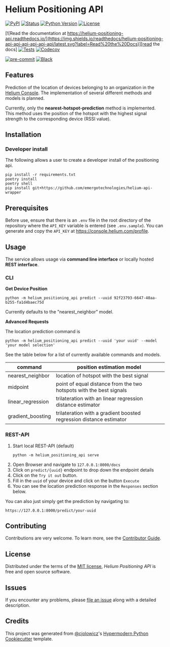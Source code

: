# Helium Positioning API

[![PyPI](https://img.shields.io/pypi/v/helium-positioning-api.svg)][pypi_]
[![Status](https://img.shields.io/pypi/status/helium-positioning-api.svg)][status]
[![Python Version](https://img.shields.io/pypi/pyversions/helium-positioning-api)][python version]
[![License](https://img.shields.io/pypi/l/helium-positioning-api)][license]

[![Read the documentation at https://helium-positioning-api.readthedocs.io/](https://img.shields.io/readthedocs/helium-positioning-api-api-api-api-api-api/latest.svg?label=Read%20the%20Docs)][read the docs]
[![Tests](https://github.com/emergotechnologies/helium-positioning-api/workflows/Tests/badge.svg)][tests]
[![Codecov](https://codecov.io/gh/emergotechnologies/helium-positioning-api/branch/main/graph/badge.svg)][codecov]

[![pre-commit](https://img.shields.io/badge/pre--commit-enabled-brightgreen?logo=pre-commit&logoColor=white)][pre-commit]
[![Black](https://img.shields.io/badge/code%20style-black-000000.svg)][black]

[pypi_]: https://pypi.org/project/helium-positioning-api/
[status]: https://pypi.org/project/helium-positioning-api/
[python version]: https://pypi.org/project/helium-positioning-api
[read the docs]: https://helium-positioning-api.readthedocs.io/
[tests]: https://github.com/emergotechnologies/helium-positioning-api/actions?workflow=Tests
[codecov]: https://app.codecov.io/gh/emergotechnologies/helium-positioning-api
[pre-commit]: https://github.com/pre-commit/pre-commit
[black]: https://github.com/psf/black

## Features

Prediction of the location of devices belonging to an organization in the [Helium Console](https://console.helium.com/). The implementation of several different methods and models is planned.

Currently, only the **nearest-hotspot-prediction** method is implemented. This method uses the position of the hotspot with the highest signal strength to the corresponding device (RSSI value).

## Installation

### Developer install

The following allows a user to create a developer install of the positioning api.

```console
pip install -r requirements.txt
poetry install
poetry shell
pip install git+https://github.com/emergotechnologies/helium-api-wrapper
```

## Prerequisites

Before use, ensure that there is an `.env` file in the root directory of the repository where the `API_KEY` variable is entered (see `.env.sample`). You can generate and copy the `API_KEY` at https://console.helium.com/profile.

## Usage

The service allows usage via **command line interface** or locally hosted **REST interface**.

### CLI

**Get Device Position**

```
python -m helium_positioning_api predict --uuid 92f23793-6647-40aa-b255-fa1d4baec75d
```
Currently defaults to the "nearest_neighbor" model.

**Advanced Requests** 

The location prediction command is 
```
python -m helium_positioning_api predict --uuid 'your uuid' --model 'your model selection'
```  

See the table below for a list of currently available commands and models. 

| **command**        | **position estimation model**                                       |
|--------------------|---------------------------------------------------------------------|
| nearest_neighbor   | location of hotspot with the best      signal                       |
| midpoint           | point of equal distance from the two hotspots with the best signals |
| linear_regression  | trilateration with an linear regression distance estimator          |
| gradient_boosting  | trilateration with a gradient boosted regression distance estimator |

### REST-API

1. Start local REST-API (default)
   ```
   python -m helium_positioning_api serve
   ```
2. Open Browser and navigate to `127.0.0.1:8000/docs`
3. Click on `predict/{uuid}` endpoint to drop down the endpoint details 
4. Click on the `Try it out` button.
5. Fill in the `uuid` of your device and click on the button `Execute`
6. You can see the location prediction response in the `Responses` section below.

You can also just simply get the prediction by navigating to:

```
https://127.0.0.1:8000/predict/your-uuid
```

## Contributing

Contributions are very welcome.
To learn more, see the [Contributor Guide].

## License

Distributed under the terms of the [MIT license][license],
_Helium Positioning API_ is free and open source software.

## Issues

If you encounter any problems,
please [file an issue] along with a detailed description.

## Credits

This project was generated from [@cjolowicz]'s [Hypermodern Python Cookiecutter] template.

[@cjolowicz]: https://github.com/cjolowicz
[pypi]: https://pypi.org/
[hypermodern python cookiecutter]: https://github.com/cjolowicz/cookiecutter-hypermodern-python
[file an issue]: https://github.com/emergotechnologies/helium-positioning-api/issues
[pip]: https://pip.pypa.io/

<!-- github-only -->

[license]: https://github.com/emergotechnologies/helium-positioning-api/blob/main/LICENSE
[contributor guide]: https://github.com/emergotechnologies/helium-positioning-api/blob/main/CONTRIBUTING.md
[command-line reference]: https://helium-positioning-api.readthedocs.io/en/latest/usage.html
